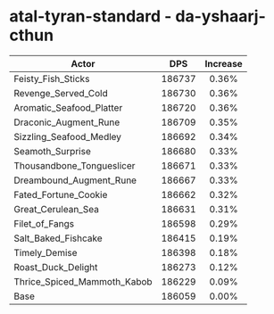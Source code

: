 # atal-tyran-standard - da-yshaarj-cthun
| Actor | DPS | Increase |
|---|:---:|:---:|
|Feisty_Fish_Sticks|186737|0.36%|
|Revenge_Served_Cold|186730|0.36%|
|Aromatic_Seafood_Platter|186720|0.36%|
|Draconic_Augment_Rune|186709|0.35%|
|Sizzling_Seafood_Medley|186692|0.34%|
|Seamoth_Surprise|186680|0.33%|
|Thousandbone_Tongueslicer|186671|0.33%|
|Dreambound_Augment_Rune|186667|0.33%|
|Fated_Fortune_Cookie|186662|0.32%|
|Great_Cerulean_Sea|186631|0.31%|
|Filet_of_Fangs|186598|0.29%|
|Salt_Baked_Fishcake|186415|0.19%|
|Timely_Demise|186398|0.18%|
|Roast_Duck_Delight|186273|0.12%|
|Thrice_Spiced_Mammoth_Kabob|186229|0.09%|
|Base|186059|0.00%|
